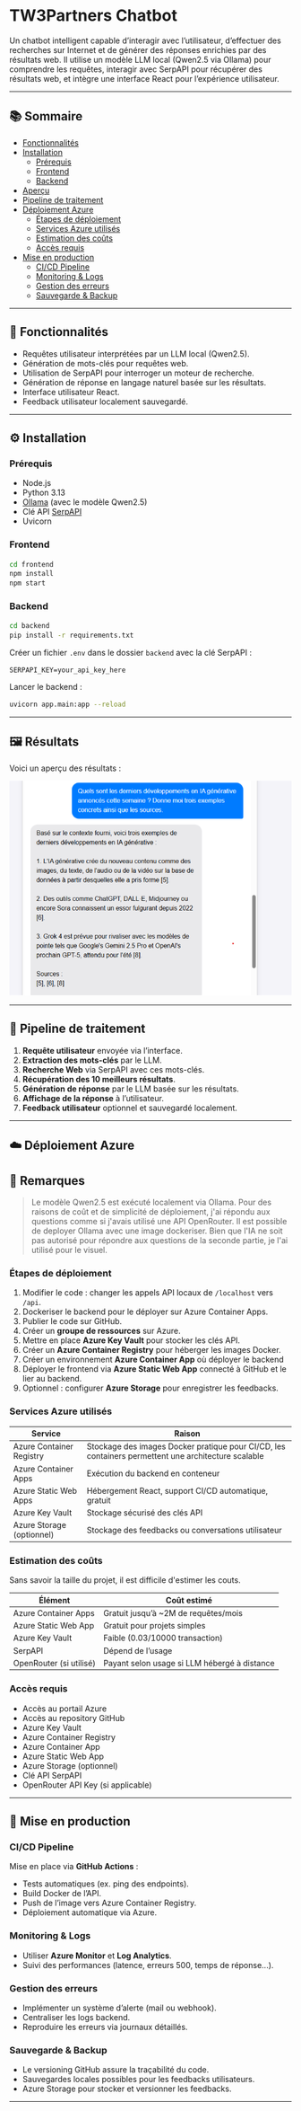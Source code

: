 
# TW3Partners Chatbot

Un chatbot intelligent capable d’interagir avec l’utilisateur, d’effectuer des recherches sur Internet et de générer des réponses enrichies par des résultats web. Il utilise un modèle LLM local (Qwen2.5 via Ollama) pour comprendre les requêtes, interagir avec SerpAPI pour récupérer des résultats web, et intègre une interface React pour l’expérience utilisateur.

---

## 📚 Sommaire

- [Fonctionnalités](#fonctionnalités)
- [Installation](#installation)
  - [Prérequis](#prérequis)
  - [Frontend](#frontend)
  - [Backend](#backend)
- [Aperçu](#aperçu)
- [Pipeline de traitement](#pipeline-de-traitement)
- [Déploiement Azure](#déploiement-azure)
  - [Étapes de déploiement](#étapes-de-déploiement)
  - [Services Azure utilisés](#services-azure-utilisés)
  - [Estimation des coûts](#estimation-des-coûts)
  - [Accès requis](#accès-requis)
- [Mise en production](#mise-en-production)
  - [CI/CD Pipeline](#cicd-pipeline)
  - [Monitoring & Logs](#monitoring--logs)
  - [Gestion des erreurs](#gestion-des-erreurs)
  - [Sauvegarde & Backup](#sauvegarde--backup)

---

## 🧠 Fonctionnalités

- Requêtes utilisateur interprétées par un LLM local (Qwen2.5).
- Génération de mots-clés pour requêtes web.
- Utilisation de SerpAPI pour interroger un moteur de recherche.
- Génération de réponse en langage naturel basée sur les résultats.
- Interface utilisateur React.
- Feedback utilisateur localement sauvegardé.

---

## ⚙️ Installation

### Prérequis

- Node.js
- Python 3.13
- [Ollama](https://ollama.com/) (avec le modèle Qwen2.5)
- Clé API [SerpAPI](https://serpapi.com/)
- Uvicorn

### Frontend

```bash
cd frontend
npm install
npm start
```

### Backend

```bash
cd backend
pip install -r requirements.txt
```

Créer un fichier `.env` dans le dossier `backend` avec la clé SerpAPI :

```
SERPAPI_KEY=your_api_key_here
```

Lancer le backend :

```bash
uvicorn app.main:app --reload
```

---

## 🖼️ Résultats

Voici un aperçu des résultats :

![Capture d'écran du chatbot](image.png)

---

## 🔄 Pipeline de traitement

1. **Requête utilisateur** envoyée via l’interface.
2. **Extraction des mots-clés** par le LLM.
3. **Recherche Web** via SerpAPI avec ces mots-clés.
4. **Récupération des 10 meilleurs résultats**.
5. **Génération de réponse** par le LLM basée sur les résultats.
6. **Affichage de la réponse** à l’utilisateur.
7. **Feedback utilisateur** optionnel et sauvegardé localement.

---

## ☁️ Déploiement Azure

## 📝 Remarques

> Le modèle Qwen2.5 est exécuté localement via Ollama. Pour des raisons de coût et de simplicité de déploiement, j'ai répondu aux questions comme si j'avais utilisé une API OpenRouter. Il est possible de deployer Ollama avec une image dockeriser.
> Bien que l'IA ne soit pas autorisé pour répondre aux questions de la seconde partie, je l'ai utilisé pour le visuel.

### Étapes de déploiement

1. Modifier le code : changer les appels API locaux de `/localhost` vers `/api`.
2. Dockeriser le backend pour le déployer sur Azure Container Apps.
3. Publier le code sur GitHub.
4. Créer un **groupe de ressources** sur Azure.
5. Mettre en place **Azure Key Vault** pour stocker les clés API.
6. Créer un **Azure Container Registry** pour héberger les images Docker.
7. Créer un environnement **Azure Container App** où déployer le backend
8. Déployer le frontend via **Azure Static Web App** connecté à GitHub et le lier au backend.
9. Optionnel : configurer **Azure Storage** pour enregistrer les feedbacks.

### Services Azure utilisés

| Service                  | Raison                                                                 |
|--------------------------|----------------------------------------------------------------------|
| Azure Container Registry | Stockage des images Docker pratique pour CI/CD, les containers permettent une architecture scalable|
| Azure Container Apps     | Exécution du backend en conteneur                                    |
| Azure Static Web Apps    | Hébergement React, support CI/CD automatique, gratuit                |
| Azure Key Vault          | Stockage sécurisé des clés API                                       |
| Azure Storage (optionnel)| Stockage des feedbacks ou conversations utilisateur                  |

### Estimation des coûts

Sans savoir la taille du projet, il est difficile d'estimer les couts.

| Élément                  | Coût estimé                                |
|--------------------------|---------------------------------------------|
| Azure Container Apps     | Gratuit jusqu’à ~2M de requêtes/mois        |
| Azure Static Web App     | Gratuit pour projets simples                |
| Azure Key Vault          | Faible (0.03/10000 transaction)             |
| SerpAPI                  | Dépend de l’usage                           |
| OpenRouter (si utilisé)  | Payant selon usage si LLM hébergé à distance |

### Accès requis

- Accès au portail Azure
- Accès au repository GitHub
- Azure Key Vault
- Azure Container Registry
- Azure Container App
- Azure Static Web App
- Azure Storage (optionnel)
- Clé API SerpAPI
- OpenRouter API Key (si applicable)

---

## 🚀 Mise en production

### CI/CD Pipeline

Mise en place via **GitHub Actions** :

- Tests automatiques (ex. ping des endpoints).
- Build Docker de l’API.
- Push de l’image vers Azure Container Registry.
- Déploiement automatique via Azure.

### Monitoring & Logs

- Utiliser **Azure Monitor** et **Log Analytics**.
- Suivi des performances (latence, erreurs 500, temps de réponse...).

### Gestion des erreurs

- Implémenter un système d’alerte (mail ou webhook).
- Centraliser les logs backend.
- Reproduire les erreurs via journaux détaillés.

### Sauvegarde & Backup

- Le versioning GitHub assure la traçabilité du code.
- Sauvegardes locales possibles pour les feedbacks utilisateurs.
- Azure Storage pour stocker et versionner les feedbacks.

---



